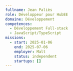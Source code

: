 ```yaml
---
fullname: Jean Paliès
role: Développeur pour HubEE
domaine: Développement
competences:
  - Développement Full-stack
  - JavaScript/TypeScript
missions:
  - start: 2025-01-06
    end: 2025-07-06
    employer: Malt
    status: independent
    startups: []
---
```

